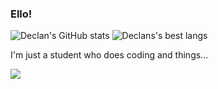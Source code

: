 ### Ello!

![Declan's GitHub stats](https://github-readme-stats.vercel.app/api?username=DeclanChidlow&theme=dark&show_icons=true)
![Declans's best langs](https://github-readme-stats.vercel.app/api/top-langs/?username=DeclanChidlow&theme=dark)

I'm just a student who does coding and things...

![](https://visitor-badge.glitch.me/badge?page_id=DeclanChidlow.DeclanChidlow)
